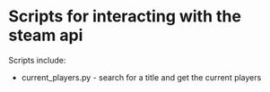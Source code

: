 # Scripts for interacting with the steam api

Scripts include:

* current_players.py - search for a title and get the current players
